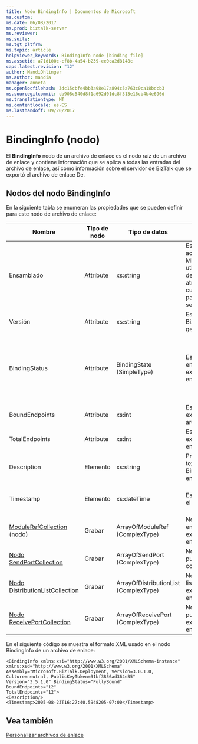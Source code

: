 ```yaml
---
title: Nodo BindingInfo | Documentos de Microsoft
ms.custom: 
ms.date: 06/08/2017
ms.prod: biztalk-server
ms.reviewer: 
ms.suite: 
ms.tgt_pltfrm: 
ms.topic: article
helpviewer_keywords: BindingInfo node [binding file]
ms.assetid: a71d100c-cf8b-4a54-b239-ee0ca2d8148c
caps.latest.revision: "12"
author: MandiOhlinger
ms.author: mandia
manager: anneta
ms.openlocfilehash: 3dc15cbfe4bb3a98e17a894c5a763c0ca18bdcb3
ms.sourcegitcommit: cb908c540d8f1a692d01dc8f313e16cb4b4e696d
ms.translationtype: MT
ms.contentlocale: es-ES
ms.lasthandoff: 09/20/2017
---
```

# <a name="bindinginfo-node"></a>BindingInfo (nodo)
El **BindingInfo** nodo de un archivo de enlace es el nodo raíz de un archivo de enlace y contiene información que se aplica a todas las entradas del archivo de enlace, así como información sobre el servidor de BizTalk que se exportó el archivo de enlace De.  
  
## <a name="nodes-in-the-bindinginfo-node"></a>Nodos del nodo BindingInfo  
 En la siguiente tabla se enumeran las propiedades que se pueden definir para este nodo de archivo de enlace:  
  
|**Nombre**|**Tipo de nodo**|**Tipo de datos**|**Description**|**Restricciones**|**Comentarios**|  
|--------------|-------------------|-------------------|---------------------|----------------------|------------------|  
|Ensamblado|Attribute|xs:string|Especifica información acerca de la dll de Microsoft.BizTalk.Deployment utilizada al crear el archivo de enlace. Consta de los atributos Versión, Referencia cultural y PublicKeyToken para este ensamblado, separados por comas.|Necesario|Valor predeterminado: **"Microsoft.BizTalk.Deployment, Version = 3.0.1.0, Culture = neutral, PublicKeyToken = 31bf3856ad364e35"**|  
|Versión|Attribute|xs:string|Especifica la versión de BizTalk Server con la que se generó el archivo de enlace.|Necesario|Valor predeterminado: **3.5.1.0**|  
|BindingStatus|Attribute|BindingState (SimpleType)|Especifica el estado de enlace de los artefactos exportados con el archivo de enlace.|Necesario|Valor predeterminado: ninguno<br /><br /> Valores válidos:<br /><br /> : Desconocido<br />-NoBindings<br />-Sin enlazar<br />-PartiallyBound<br />-FullyBound|  
|BoundEndpoints|Attribute|xs:int|Especifica el número de extremos enlazados en el archivo de enlace.|Necesario|Valor predeterminado: **0**|  
|TotalEndpoints|Attribute|xs:int|Especifica el número total de extremos del archivo de enlace.|Necesario|Valor predeterminado: **0**|  
|Description|Elemento|xs:string|Proporciona una descripción textual de la sección BindingInfo del archivo de enlace.|No requerido|Valor predeterminado: vacío|  
|Timestamp|Elemento|xs:dateTime|Especifica cuándo se exportó el archivo de enlace.|Necesario|Valor predeterminado: hora que marcaba el servidor de BizTalk cuando se exportó el archivo de enlace.|  
|[ModuleRefCollection (nodo)](../core/modulerefcollection-node.md)|Grabar|ArrayOfModuleRef (ComplexType)|Nodo contenedor de los ensamblados .NET exportados con el archivo de enlace.|No requerido|Valor predeterminado: ninguno|  
|[Nodo SendPortCollection](../core/sendportcollection-node.md)|Grabar|ArrayOfSendPort (ComplexType)|Nodo contenedor de los puertos de envío exportados con el archivo de enlace.|No requerido|Valor predeterminado: ninguno|  
|[Nodo DistributionListCollection](../core/distributionlistcollection-node.md)|Grabar|ArrayOfDistributionList (ComplexType)|Nodo contenedor de las listas de distribución exportadas con el archivo de enlace.|No requerido|Valor predeterminado: ninguno|  
|[Nodo ReceivePortCollection](../core/receiveportcollection-node.md)|Grabar|ArrayOfReceivePort (ComplexType)|Nodo contenedor de los puertos de recepción exportados con el archivo de enlace.|No requerido|Valor predeterminado: ninguno|  
  
 En el siguiente código se muestra el formato XML usado en el nodo BindingInfo de un archivo de enlace:  
  
```  
<BindingInfo xmlns:xsi="http://www.w3.org/2001/XMLSchema-instance" xmlns:xsd="http://www.w3.org/2001/XMLSchema"   
Assembly="Microsoft.BizTalk.Deployment, Version=3.0.1.0, Culture=neutral, PublicKeyToken=31bf3856ad364e35"   
Version="3.5.1.0" BindingStatus="FullyBound"   
BoundEndpoints="12"   
TotalEndpoints="12">  
<Description/>  
<Timestamp>2005-08-23T16:27:40.5948205-07:00</Timestamp>  
```  
  
## <a name="see-also"></a>Vea también  
 [Personalizar archivos de enlace](../core/customizing-binding-files.md)